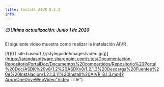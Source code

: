 ```yaml
---
title: Install AIVR 8.1.3
info:
---
```


##### 🕐 Ultima actualización: Junio 1 de 2020


El siguiente video muestra como realizar la instalación AIVR .


[![]({{ site.baseurl }}/styleguide/images/video.jpg)](https://arandasoftware.sharepoint.com/sites/Documentacion-RepositorioPortalDoc/Documentos%20compartidos/Repositorio%20Portal%20Doc/ASDK%20v8/1.2%20ASDKv8/1.2.1.3%20Descarga%20Fuentes%20e%20Instalacion/1.2.1.3.11%20Install%20AIVR_8.1.3.mp4?App=OneDriveWebVideo"Video Title").
